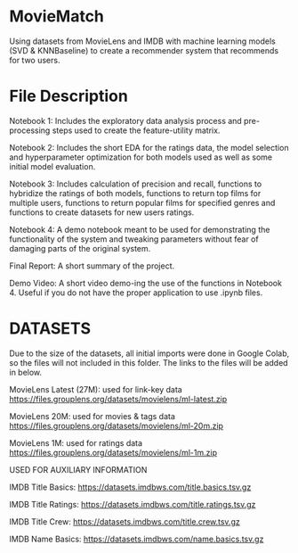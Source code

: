 # MovieMatch
Using datasets from MovieLens and IMDB with machine learning models (SVD &amp; KNNBaseline) to create a recommender system that recommends for two users.



File Description
==========================================================================================

Notebook 1: Includes the exploratory data analysis process and pre-processing steps
used to create the feature-utility matrix.

Notebook 2: Includes the short EDA for the ratings data, the model selection and 
hyperparameter optimization for both models used as well as some initial model evaluation.

Notebook 3: Includes calculation of precision and recall, functions to hybridize the 
ratings of both models, functions to return top films for multiple users, functions 
to return popular films for specified genres and functions to create datasets for new
users ratings.

Notebook 4: A demo notebook meant to be used for demonstrating the functionality of the
system and tweaking parameters without fear of damaging parts of the original system. 

Final Report: A short summary of the project.

Demo Video: A short video demo-ing the use of the functions in Notebook 4. Useful if you
do not have the proper application to use .ipynb files.


DATASETS
==========================================================================================

Due to the size of the datasets, all initial imports were done in Google Colab, so the 
files will not included in this folder. The links to the files will be added in below.

MovieLens Latest (27M): used for link-key data
https://files.grouplens.org/datasets/movielens/ml-latest.zip

MovieLens 20M: used for movies & tags data
https://files.grouplens.org/datasets/movielens/ml-20m.zip

MovieLens 1M: used for ratings data
https://files.grouplens.org/datasets/movielens/ml-1m.zip


USED FOR AUXILIARY INFORMATION

IMDB Title Basics: 
https://datasets.imdbws.com/title.basics.tsv.gz

IMDB Title Ratings:
https://datasets.imdbws.com/title.ratings.tsv.gz

IMDB Title Crew:
https://datasets.imdbws.com/title.crew.tsv.gz

IMDB Name Basics:
https://datasets.imdbws.com/name.basics.tsv.gz
